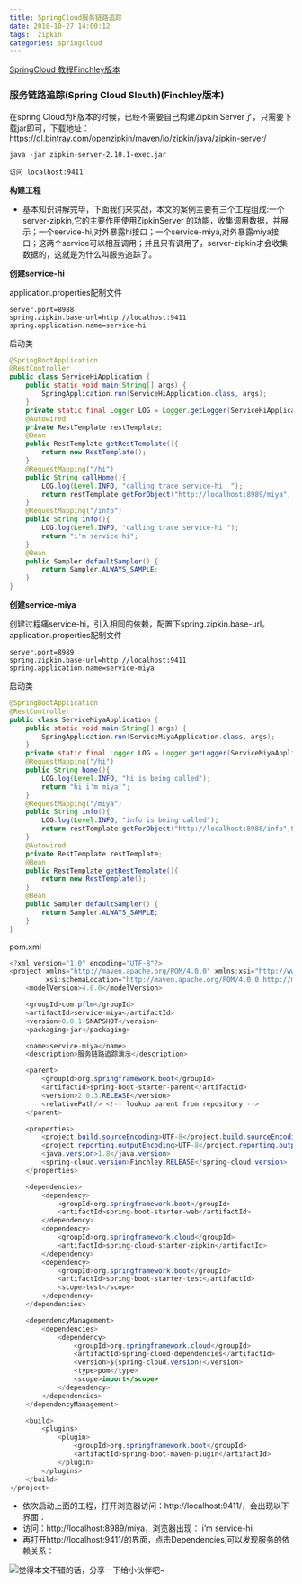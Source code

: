 ```yaml
---
title: SpringCloud服务链路追踪
date: 2018-10-27 14:00:12
tags:  zipkin
categories: springcloud
---
```



[SpringCloud 教程Finchley版本](https://github.com/a870439570/boot-cloud)

###  服务链路追踪(Spring Cloud Sleuth)(Finchley版本)
在spring Cloud为F版本的时候，已经不需要自己构建Zipkin Server了，只需要下载jar即可，下载地址：
https://dl.bintray.com/openzipkin/maven/io/zipkin/java/zipkin-server/

```
java -jar zipkin-server-2.10.1-exec.jar

访问 localhost:9411
```
 **构建工程** 
- 基本知识讲解完毕，下面我们来实战，本文的案例主要有三个工程组成:一个server-zipkin,它的主要作用使用ZipkinServer 的功能，收集调用数据，并展示；一个service-hi,对外暴露hi接口；一个service-miya,对外暴露miya接口；这两个service可以相互调用；并且只有调用了，server-zipkin才会收集数据的，这就是为什么叫服务追踪了。

 **创建service-hi** 

application.properties配制文件
```
server.port=8988
spring.zipkin.base-url=http://localhost:9411
spring.application.name=service-hi

```
启动类
``` java
@SpringBootApplication
@RestController
public class ServiceHiApplication {
    public static void main(String[] args) {
        SpringApplication.run(ServiceHiApplication.class, args);
    }
    private static final Logger LOG = Logger.getLogger(ServiceHiApplication.class.getName());
    @Autowired
    private RestTemplate restTemplate;
    @Bean
    public RestTemplate getRestTemplate(){
        return new RestTemplate();
    }
    @RequestMapping("/hi")
    public String callHome(){
        LOG.log(Level.INFO, "calling trace service-hi  ");
        return restTemplate.getForObject("http://localhost:8989/miya", String.class);
    }
    @RequestMapping("/info")
    public String info(){
        LOG.log(Level.INFO, "calling trace service-hi ");
        return "i'm service-hi";
    }
    @Bean
    public Sampler defaultSampler() {
        return Sampler.ALWAYS_SAMPLE;
    }
}

```

  **创建service-miya** 

 创建过程痛service-hi，引入相同的依赖，配置下spring.zipkin.base-url。
application.properties配制文件
```
server.port=8989
spring.zipkin.base-url=http://localhost:9411
spring.application.name=service-miya
```
启动类

``` java
@SpringBootApplication
@RestController
public class ServiceMiyaApplication {
    public static void main(String[] args) {
        SpringApplication.run(ServiceMiyaApplication.class, args);
    }
    private static final Logger LOG = Logger.getLogger(ServiceMiyaApplication.class.getName());
    @RequestMapping("/hi")
    public String home(){
        LOG.log(Level.INFO, "hi is being called");
        return "hi i'm miya!";
    }
    @RequestMapping("/miya")
    public String info(){
        LOG.log(Level.INFO, "info is being called");
        return restTemplate.getForObject("http://localhost:8988/info",String.class);
    }
    @Autowired
    private RestTemplate restTemplate;
    @Bean
    public RestTemplate getRestTemplate(){
        return new RestTemplate();
    }
    @Bean
    public Sampler defaultSampler() {
        return Sampler.ALWAYS_SAMPLE;
    }
}
```
pom.xml
``` java
<?xml version="1.0" encoding="UTF-8"?>
<project xmlns="http://maven.apache.org/POM/4.0.0" xmlns:xsi="http://www.w3.org/2001/XMLSchema-instance"
         xsi:schemaLocation="http://maven.apache.org/POM/4.0.0 http://maven.apache.org/xsd/maven-4.0.0.xsd">
    <modelVersion>4.0.0</modelVersion>

    <groupId>com.pflm</groupId>
    <artifactId>service-miya</artifactId>
    <version>0.0.1-SNAPSHOT</version>
    <packaging>jar</packaging>

    <name>service-miya</name>
    <description>服务链路追踪演示</description>

    <parent>
        <groupId>org.springframework.boot</groupId>
        <artifactId>spring-boot-starter-parent</artifactId>
        <version>2.0.3.RELEASE</version>
        <relativePath/> <!-- lookup parent from repository -->
    </parent>

    <properties>
        <project.build.sourceEncoding>UTF-8</project.build.sourceEncoding>
        <project.reporting.outputEncoding>UTF-8</project.reporting.outputEncoding>
        <java.version>1.8</java.version>
        <spring-cloud.version>Finchley.RELEASE</spring-cloud.version>
    </properties>

    <dependencies>
        <dependency>
            <groupId>org.springframework.boot</groupId>
            <artifactId>spring-boot-starter-web</artifactId>
        </dependency>
        <dependency>
            <groupId>org.springframework.cloud</groupId>
            <artifactId>spring-cloud-starter-zipkin</artifactId>
        </dependency>
        <dependency>
            <groupId>org.springframework.boot</groupId>
            <artifactId>spring-boot-starter-test</artifactId>
            <scope>test</scope>
        </dependency>
    </dependencies>

    <dependencyManagement>
        <dependencies>
            <dependency>
                <groupId>org.springframework.cloud</groupId>
                <artifactId>spring-cloud-dependencies</artifactId>
                <version>${spring-cloud.version}</version>
                <type>pom</type>
                <scope>import</scope>
            </dependency>
        </dependencies>
    </dependencyManagement>

    <build>
        <plugins>
            <plugin>
                <groupId>org.springframework.boot</groupId>
                <artifactId>spring-boot-maven-plugin</artifactId>
            </plugin>
        </plugins>
    </build>
</project>

```
- 依次启动上面的工程，打开浏览器访问：http://localhost:9411/，会出现以下界面：
- 访问：http://localhost:8989/miya，浏览器出现： i’m service-hi
- 再打开http://localhost:9411/的界面，点击Dependencies,可以发现服务的依赖关系：

![觉得本文不错的话，分享一下给小伙伴吧~](http://wx1.sinaimg.cn/large/006b7Nxngy1g1eu6ewhl9j30760763yz.jpg)